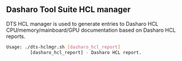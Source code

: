 Dasharo Tool Suite HCL manager
------------------------------

DTS HCL manager is used to generate entries to Dasharo HCL
CPU/memory/mainboard/GPU documentation based on Dasharo HCL reports.

```bash
Usage: ./dts-hclmgr.sh [dasharo_hcl_report]
         [dasharo_hcl_report] - Dasharo HCL report.
```

